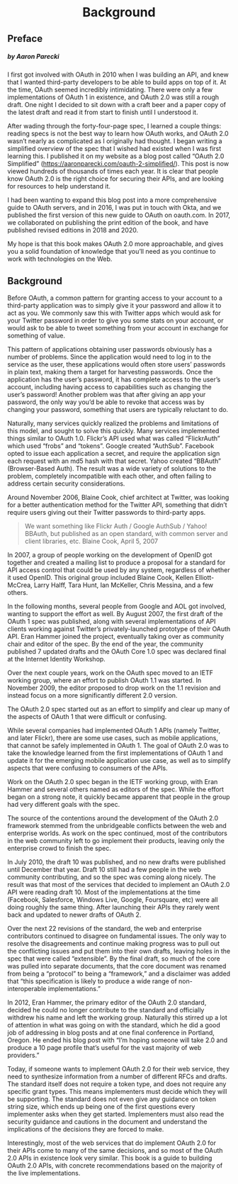 <h1 align="center">Background</h1>

## Preface

##### _by Aaron Parecki_

I first got involved with OAuth in 2010 when I was building an API, and knew that I wanted third-party developers to be able to build apps on top of it. At the time, OAuth seemed incredibly intimidating. There were only a few implementations of OAuth 1 in existence, and OAuth 2.0 was still a rough draft. One night I decided to sit down with a craft beer and a paper copy of the latest draft and read it from start to finish until I understood it.

After wading through the forty-four-page spec, I learned a couple things: reading specs is not the best way to learn how OAuth works, and OAuth 2.0 wasn’t nearly as complicated as I originally had thought. I began writing a simplified overview of the spec that I wished had existed when I was first learning this. I published it on my website as a blog post called “OAuth 2.0 Simplified” (https://aaronparecki.com/oauth-2-simplified/). This post is now viewed hundreds of thousands of times each year. It is clear that people know OAuth 2.0 is the right choice for securing their APIs, and are looking for resources to help understand it.

I had been wanting to expand this blog post into a more comprehensive guide to OAuth servers, and in 2016, I was put in touch with Okta, and we published the first version of this new guide to OAuth on oauth.com. In 2017, we collaborated on publishing the print edition of the book, and have published revised editions in 2018 and 2020.

My hope is that this book makes OAuth 2.0 more approachable, and gives you a solid foundation of knowledge that you’ll need as you continue to work with technologies on the Web.

## Background

Before OAuth, a common pattern for granting access to your account to a third-party application was to simply give it your password and allow it to act as you. We commonly saw this with Twitter apps which would ask for your Twitter password in order to give you some stats on your account, or would ask to be able to tweet something from your account in exchange for something of value.

This pattern of applications obtaining user passwords obviously has a number of problems. Since the application would need to log in to the service as the user, these applications would often store users’ passwords in plain text, making them a target for harvesting passwords. Once the application has the user’s password, it has complete access to the user’s account, including having access to capabilities such as changing the user’s password! Another problem was that after giving an app your password, the only way you’d be able to revoke that access was by changing your password, something that users are typically reluctant to do.

Naturally, many services quickly realized the problems and limitations of this model, and sought to solve this quickly. Many services implemented things similar to OAuth 1.0. Flickr’s API used what was called “FlickrAuth” which used “frobs” and “tokens”. Google created “AuthSub”. Facebook opted to issue each application a secret, and require the application sign each request with an md5 hash with that secret. Yahoo created “BBAuth” (Browser-Based Auth). The result was a wide variety of solutions to the problem, completely incompatible with each other, and often failing to address certain security considerations.

Around November 2006, Blaine Cook, chief architect at Twitter, was looking for a better authentication method for the Twitter API, something that didn’t require users giving out their Twitter passwords to third-party apps.

> We want something like Flickr Auth / Google AuthSub / Yahoo! BBAuth, but published as an open standard, with common server and client libraries, etc.
> Blaine Cook, April 5, 2007

In 2007, a group of people working on the development of OpenID got together and created a mailing list to produce a proposal for a standard for API access control that could be used by any system, regardless of whether it used OpenID. This original group included Blaine Cook, Kellen Elliott-McCrea, Larry Halff, Tara Hunt, Ian McKeller, Chris Messina, and a few others.

In the following months, several people from Google and AOL got involved, wanting to support the effort as well. By August 2007, the first draft of the OAuth 1 spec was published, along with several implementations of API clients working against Twitter’s privately-launched prototype of their OAuth API. Eran Hammer joined the project, eventually taking over as community chair and editor of the spec. By the end of the year, the community published 7 updated drafts and the OAuth Core 1.0 spec was declared final at the Internet Identity Workshop.

Over the next couple years, work on the OAuth spec moved to an IETF working group, where an effort to publish OAuth 1.1 was started. In November 2009, the editor proposed to drop work on the 1.1 revision and instead focus on a more significantly different 2.0 version.

The OAuth 2.0 spec started out as an effort to simplify and clear up many of the aspects of OAuth 1 that were difficult or confusing.

While several companies had implemented OAuth 1 APIs (namely Twitter, and later Flickr), there are some use cases, such as mobile applications, that cannot be safely implemented in OAuth 1. The goal of OAuth 2.0 was to take the knowledge learned from the first implementations of OAuth 1 and update it for the emerging mobile application use case, as well as to simplify aspects that were confusing to consumers of the APIs.

Work on the OAuth 2.0 spec began in the IETF working group, with Eran Hammer and several others named as editors of the spec. While the effort began on a strong note, it quickly became apparent that people in the group had very different goals with the spec.

The source of the contentions around the development of the OAuth 2.0 framework stemmed from the unbridgeable conflicts between the web and enterprise worlds. As work on the spec continued, most of the contributors in the web community left to go implement their products, leaving only the enterprise crowd to finish the spec.

In July 2010, the draft 10 was published, and no new drafts were published until December that year. Draft 10 still had a few people in the web community contributing, and so the spec was coming along nicely. The result was that most of the services that decided to implement an OAuth 2.0 API were reading draft 10. Most of the implementations at the time (Facebook, Salesforce, Windows Live, Google, Foursquare, etc) were all doing roughly the same thing. After launching their APIs they rarely went back and updated to newer drafts of OAuth 2.

Over the next 22 revisions of the standard, the web and enterprise contributors continued to disagree on fundamental issues. The only way to resolve the disagreements and continue making progress was to pull out the conflicting issues and put them into their own drafts, leaving holes in the spec that were called “extensible”. By the final draft, so much of the core was pulled into separate documents, that the core document was renamed from being a “protocol” to being a “framework,” and a disclaimer was added that “this specification is likely to produce a wide range of non-interoperable implementations.”

In 2012, Eran Hammer, the primary editor of the OAuth 2.0 standard, decided he could no longer contribute to the standard and officially withdrew his name and left the working group. Naturally this stirred up a lot of attention in what was going on with the standard, which he did a good job of addressing in blog posts and at one final conference in Portland, Oregon. He ended his blog post with “I’m hoping someone will take 2.0 and produce a 10 page profile that’s useful for the vast majority of web providers.”

Today, if someone wants to implement OAuth 2.0 for their web service, they need to synthesize information from a number of different RFCs and drafts. The standard itself does not require a token type, and does not require any specific grant types. This means implementers must decide which they will be supporting. The standard does not even give any guidance on token string size, which ends up being one of the first questions every implementer asks when they get started. Implementers must also read the security guidance and cautions in the document and understand the implications of the decisions they are forced to make.

Interestingly, most of the web services that do implement OAuth 2.0 for their APIs come to many of the same decisions, and so most of the OAuth 2.0 APIs in existence look very similar. This book is a guide to building OAuth 2.0 APIs, with concrete recommendations based on the majority of the live implementations.
